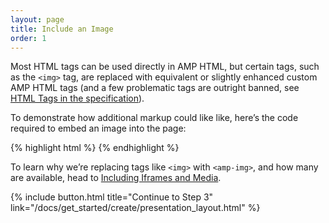 ```yaml
---
layout: page
title: Include an Image
order: 1
---
```


Most HTML tags can be used directly in AMP HTML, but certain tags, such as the `<img>` tag, are replaced with equivalent or slightly enhanced custom AMP HTML tags (and a few problematic tags are outright banned, see [HTML Tags in the specification](https://github.com/ampproject/amphtml/blob/master/spec/amp-html-format.md)).

To demonstrate how additional markup could like like, here’s the code required to embed an image into the page:

{% highlight html %}
<amp-img src="welcome.jpg" alt="Welcome" height="400" width="800"></amp-img>
{% endhighlight %}

To learn why we’re replacing tags like `<img>` with `<amp-img>`, and how many are available, head to [Including Iframes and Media](/docs/guides/amp_replacements.html).

{% include button.html title="Continue to Step 3" link="/docs/get_started/create/presentation_layout.html" %}